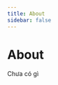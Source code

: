 ```yaml
---
title: About 
sidebar: false
---
```


# About

Chưa có gì

<!-- ### I'm Trương Đức Minh
Software Engineer

***

Year of birth: 1997

Email: truongducminh1997@gmail.com

Phone: +84 98 959 3716

![Image from alias](/avatar.jpeg) -->